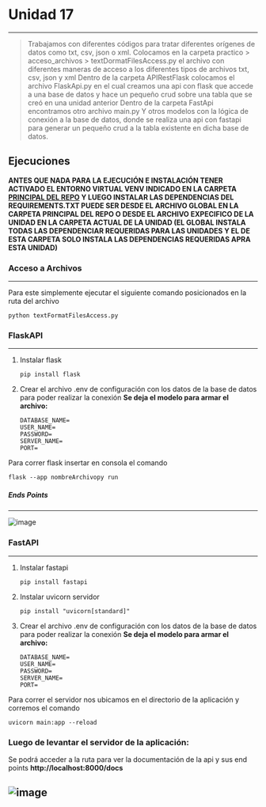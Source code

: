 # Unidad 17
---
>Trabajamos con diferentes códigos para tratar diferentes orígenes de datos como txt, csv, json o xml.
>Colocamos en la carpeta practico > acceso_archivos > textDormatFilesAccess.py el archivo con diferentes maneras de acceso a los diferentes tipos de archivos txt, csv, json y xml 
>Dentro de la carpeta APIRestFlask colocamos el archivo FlaskApi.py en el cual creamos una api con flask que accede a una base de datos y hace un pequeño crud sobre una tabla que se creó en una unidad anterior
>Dentro de la carpeta FastApi encontramos otro archivo main.py Y otros modelos con la lógica de conexión a la base de datos, donde se realiza una api con fastapi para generar un pequeño crud a la tabla existente en dicha base de datos.

## Ejecuciones

**ANTES QUE NADA PARA LA EJECUCIÓN E INSTALACIÓN TENER ACTIVADO EL ENTORNO VIRTUAL VENV INDICADO EN LA CARPETA [PRINCIPAL DEL REPO](https://github.com/alego125/timmit-data-engineer-by-alkemy) Y LUEGO INSTALAR LAS DEPENDENCIAS DEL REQUIREMENTS.TXT PUEDE SER DESDE EL ARCHIVO GLOBAL EN LA CARPETA PRINCIPAL DEL REPO O DESDE EL ARCHIVO EXPECIFICO DE LA UNIDAD EN LA CARPETA ACTUAL DE LA UNIDAD (EL GLOBAL INSTALA TODAS LAS DEPENDENCIAR REQUERIDAS PARA LAS UNIDADES Y EL DE ESTA CARPETA SOLO INSTALA LAS DEPENDENCIAS REQUERIDAS APRA ESTA UNIDAD)**


### Acceso a Archivos
----
Para este simplemente ejecutar el siguiente comando posicionados en la ruta del archivo
~~~
python textFormatFilesAccess.py
~~~

### FlaskAPI
----
1) Instalar flask
   ~~~
   pip install flask
   ~~~
2) Crear el archivo .env de configuración con los datos de la base de datos para poder realizar la conexión
   __Se deja el modelo para armar el archivo:__
   ~~~
   DATABASE_NAME=
   USER_NAME=
   PASSWORD=
   SERVER_NAME=
   PORT=
   ~~~

Para correr flask insertar en consola el comando
~~~
flask --app nombreArchivopy run
~~~

##### Ends Points
----
![image](https://user-images.githubusercontent.com/76167482/201550573-eae2245c-ac33-4e2f-9057-b2bd17af8af4.png)

### FastAPI
----
1) Instalar fastapi
   ~~~
   pip install fastapi
   ~~~
2) Instalar uvicorn servidor
   ~~~
   pip install "uvicorn[standard]"
   ~~~

3) Crear el archivo .env de configuración con los datos de la base de datos para poder realizar la conexión
   __Se deja el modelo para armar el archivo:__
   ~~~
   DATABASE_NAME=
   USER_NAME=
   PASSWORD=
   SERVER_NAME=
   PORT=
   ~~~

Para correr el servidor nos ubicamos en el directorio de la aplicación y corremos el comando
~~~
uvicorn main:app --reload
~~~


### Luego de levantar el servidor de la aplicación:
Se podrá acceder a la ruta para ver la documentación de la api y sus end points
**http://localhost:8000/docs**

![image](https://user-images.githubusercontent.com/76167482/201641804-e4fd63db-f252-4685-bd3a-05a6edb6b412.png)
----
